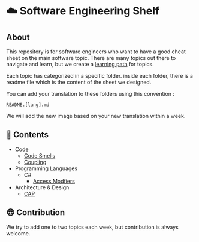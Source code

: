 # :cloud: **Software Engineering Shelf**

## **About**
This repository is for software engineers who want to have a good cheat sheet on the main software topic.
There are many topics out there to navigate and learn, but we create a [learning path](https://github.com/3goon/SoftwareEngineeringShelf/tree/main/Paths) for topics. 

Each topic has categorized in a specific folder. inside each folder, there is a readme file which is the content of the sheet we designed.

You can add your translation to these folders using this convention :

`README.[lang].md`


We will add the new image based on your new translation within a week. 

## :ledger: **Contents**
- [Code](https://github.com/3goon/SoftwareEngineeringShelf/tree/main/Code)
  - [Code Smells](https://github.com/3goon/SoftwareEngineeringShelf/tree/main/Code/Code%20Smells)
  - [Coupling](https://github.com/3goon/SoftwareEngineeringShelf/tree/main/Code/Coupling)
- Programming Languages
  - C#
    - [Access Modfiers](https://github.com/3goon/SoftwareEngineeringShelf/tree/main/Programming-Languages/C%23/Access-Modifiers)
- Architecture & Design
  - [CAP](https://github.com/3goon/SoftwareEngineeringShelf/tree/main/Architecture-and-Design/CAP)

## :sunglasses: **Contribution**
We try to add one to two topics each week, but contribution is always welcome.
